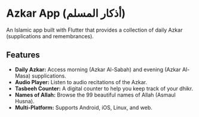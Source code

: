 # Azkar App (أذكار المسلم)

An Islamic app built with Flutter that provides a collection of daily Azkar (supplications and remembrances).

## Features

*   **Daily Azkar:** Access morning (Azkar Al-Sabah) and evening (Azkar Al-Masa) supplications.
*   **Audio Player:** Listen to audio recitations of the Azkar.
*   **Tasbeeh Counter:** A digital counter to help you keep track of your dhikr.
*   **Names of Allah:** Browse the 99 beautiful names of Allah (Asmaul Husna).
*   **Multi-Platform:** Supports Android, iOS, Linux, and web.
